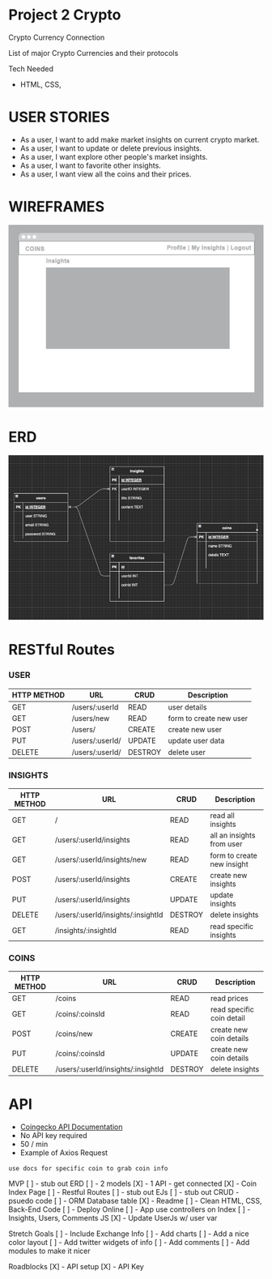 # Project 2 Crypto

Crypto Currency Connection

List of major Crypto Currencies and their protocols


Tech Needed
- HTML, CSS, 

# USER STORIES
- As a user, I want to add make market insights on current crypto market.
- As a user, I want to update or delete previous insights.
- As a user, I want explore other people's market insights.
- As a user, I want to favorite other insights.
- As a user, I want view all the coins and their prices.

# WIREFRAMES 
![wireframe](/media/coins.png)

# ERD
![ERD Layout](/media/ERD_layout.png)

# RESTful Routes

### USER
| HTTP METHOD | URL | CRUD | Description |
| ------ | ----------- | ------ | ------ |
| GET | /users/:userId | READ | user details |
| GET | /users/new | READ | form to create new user |
| POST | /users/ | CREATE | create new user |
| PUT | /users/:userId/ | UPDATE | update user data |
| DELETE | /users/:userId/ | DESTROY | delete user |

### INSIGHTS
| HTTP METHOD | URL | CRUD | Description |
| ------ | ----------- | ------ | ------ |
| GET | / | READ | read all insights |
| GET | /users/:userId/insights | READ | all an insights from user |
| GET | /users/:userId/insights/new | READ | form to create new insight |
| POST | /users/:userId/insights | CREATE | create new insights |
| PUT | /users/:userId/insights | UPDATE | update insights |
| DELETE | /users/:userId/insights/:insightId | DESTROY | delete insights |
| GET | /insights/:insightId | READ | read specific insights |

### COINS
| HTTP METHOD | URL | CRUD | Description |
| ------ | ----------- | ------ | ------ |
| GET | /coins | READ | read prices |
| GET | /coins/:coinsId | READ | read specific coin detail |
| POST | /coins/new | CREATE | create new coin details |
| PUT | /coins/:coinsId | UPDATE | create new coin details |
| DELETE | /users/:userId/insights/:insightId | DESTROY | delete insights |

# API
- [Coingecko API Documentation](https://www.coingecko.com/en/api) 
- No API key required
- 50 / min
- Example of Axios Request

```
use docs for specific coin to grab coin info
```

MVP
[ ] - stub out ERD
[ ] - 2 models
[X] - 1 API - get connected
[X] - Coin Index Page
[ ] - Restful Routes
[ ] - stub out EJs
[ ] - stub out CRUD - psuedo code
[ ] - ORM Database table
[X] - Readme
[ ] - Clean HTML, CSS, Back-End Code
[ ] - Deploy Online
[ ] - App use controllers on Index
[ ] - Insights, Users, Comments JS
[X] - Update UserJs w/ user var


Stretch Goals
[ ] - Include Exchange Info
[ ] - Add charts
[ ] - Add a nice color layout
[ ] - Add twitter widgets of info
[ ] - Add comments
[ ] - Add modules to make it nicer

Roadblocks 
[X] - API setup
[X] - API Key

